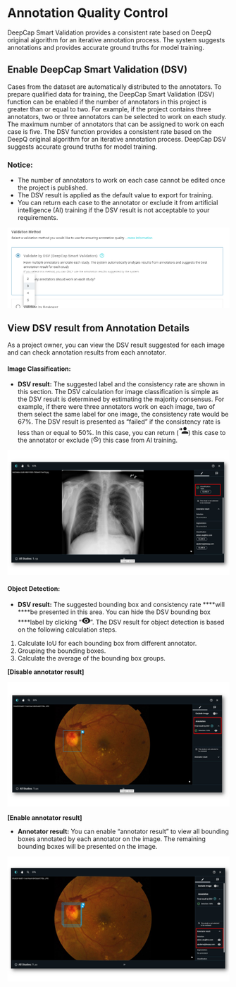 # Annotation Quality Control

DeepCap Smart Validation provides a consistent rate based on DeepQ original algorithm for an iterative annotation process. The system suggests annotations and provides accurate ground truths for model training.

## Enable DeepCap Smart Validation \(DSV\)

Cases from the dataset are automatically distributed to the annotators. To prepare qualified data for training, the DeepCap Smart Validation \(DSV\) function can be enabled if the number of annotators in this project is greater than or equal to two. For example, if the project contains three annotators, two or three annotators can be selected to work on each study.  The maximum number of annotators that can be assigned to work on each case is five. The DSV function provides a consistent rate based on the DeepQ original algorithm for an iterative annotation process. DeepCap DSV suggests accurate ground truths for model training. 

### **Notice:**

* The number of annotators to work on each case cannot be edited once the project is published. 
* The DSV result is applied as the default value to export for training. 
* You can return each case to the annotator or exclude it from artificial intelligence \(AI\) training if the DSV result is not acceptable to your requirements.

![](../../../.gitbook/assets/xie-qu-%20%284%29.png)

## View DSV result from Annotation Details

As a project owner, you can view the DSV result suggested for each image and can check annotation results from each annotator. 

#### Image Classification:

* **DSV result:** The suggested label and the consistency rate are shown in this section. The DSV calculation for image classification is simple as the DSV result is determined by estimating the majority consensus. For example, if there were three annotators work on each image, two of them select the same label for one image, the consistency rate would be 67%. The DSV result is presented as “failed” if the consistency rate is less than or equal to 50%. In this case, you can return \(![](../../../.gitbook/assets/picture24.png)\) this case to the annotator or exclude \(![](../../../.gitbook/assets/image%20%2814%29.png)\) this case from AI training. 

![](../../../.gitbook/assets/classification.jpg)

#### Object Detection:

* **DSV result:** The suggested bounding box and consistency rate ****will ****be presented in this area. You can hide the DSV bounding box ****label by clicking “![](../../../.gitbook/assets/picture26.png)”. The DSV result for object detection is based on the following calculation steps.

1. Calculate IoU for each bounding box from different annotator.
2. Grouping the bounding boxes. 
3. Calculate the average of the bounding box groups.

**\[Disable annotator result\]**   

![](../../../.gitbook/assets/detection1.jpg)

**\[Enable annotator result\]**

* **Annotator result:** You can enable “annotator result” to view all bounding boxes annotated by each annotator on the image. The remaining bounding boxes will be presented on the image.

![](../../../.gitbook/assets/detection2.jpg)

